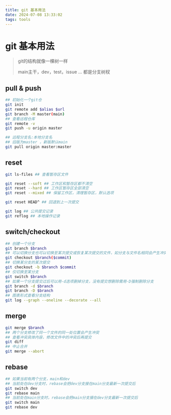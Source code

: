 ```yaml
---
title: git 基本用法
date: 2024-07-08 13:33:02
tags: tools
---
```


# git 基本用法

> git的结构就像一棵树一样
>
> main主干，dev，test，issue ... 都是分支树杈

## pull & push

```bash
## 初始化一个git仓
git init 
git remote add $alias $url
git branch -M master(main)
## 查看远程仓库
git remote -v
git push -u origin master 

## 远程分支名:本地分支名
## 旧版为master ，新版默认main
git pull origin master:master 

```

## reset

```bash
git ls-files ## 查看暂存区文件

git reset --soft ## 工作区和暂存区都不清空
git reset --hard ## 工作区暂存区全部清空
git reset --mixed ## 保留工作区，清理暂存区，默认选项

git reset HEAD^ ## 回退到上一次提交

git log ## 公共提交记录
git reflog ## 本地操作记录
```

## switch/checkout

```bash
## 创建一个分支
git branch $branch 
## 可以切换分支也可以切换至某次提交或恢复某次提交的文件，如分支与文件名相同会产生冲突，默认是切换分支
git checkout $branch($commit) 
## 切换某分支的某次提交
git checkout -b $branch $commit 
## 仅切换至某分支
git switch $branch
## 如果一个分支提交过后可以用-d选项删掉分支，没有提交想删除需用-D强制删除分支
git branch -d $branch
git branch -D $branch
## 图表形式查看分支结构
git log --graph --oneline --decorate --all
```

## merge

```bash
git merge $branch
## 两个分支修改了同一个文件的同一处位置会产生冲突
## 查看冲突具体内容，修改文件中的冲突后再提交
git diff
## 中止合并
git merge --abort
```

## rebase

```bash
## 如果当前有两个分支，main和dev
## 当前处在dev分支时，rebase会把dev分支接在main分支最新一次提交后
git switch dev
git rebase main
## 当前处在main分支时，rebase会把main分支接在dev分支最新一次提交后
git switch main
git rebase dev
```

